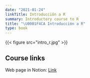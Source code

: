 ```yaml
---
date: "2021-01-24"
linkTitle: Introducción a R
summary: Introductory course to R
title: "\U0001F4CA Introducción a R"
type: book
---
```


{{< figure src="intro_r.jpg" >}}

<!---
{{< toc hide_on="xl" >}}
-->

## Course links

Web page in Notion: [Link](https://segana.notion.site/Curso-Introductorio-a-la-programaci-n-en-R-3481b6f07adb41a08f1958058ea8850e)


